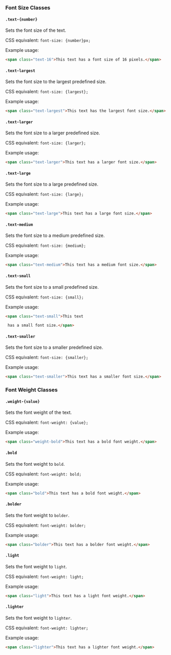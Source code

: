 
### Font Size Classes

#### `.text-{number}`

Sets the font size of the text.

CSS equivalent: `font-size: {number}px;`

Example usage:
```html
<span class="text-16">This text has a font size of 16 pixels.</span>
```

#### `.text-largest`

Sets the font size to the largest predefined size.

CSS equivalent: `font-size: {largest};`

Example usage:
```html
<span class="text-largest">This text has the largest font size.</span>
```

#### `.text-larger`

Sets the font size to a larger predefined size.

CSS equivalent: `font-size: {larger};`

Example usage:
```html
<span class="text-larger">This text has a larger font size.</span>
```

#### `.text-large`

Sets the font size to a large predefined size.

CSS equivalent: `font-size: {large};`

Example usage:
```html
<span class="text-large">This text has a large font size.</span>
```

#### `.text-medium`

Sets the font size to a medium predefined size.

CSS equivalent: `font-size: {medium};`

Example usage:
```html
<span class="text-medium">This text has a medium font size.</span>
```

#### `.text-small`

Sets the font size to a small predefined size.

CSS equivalent: `font-size: {small};`

Example usage:
```html
<span class="text-small">This text

 has a small font size.</span>
```

#### `.text-smaller`

Sets the font size to a smaller predefined size.

CSS equivalent: `font-size: {smaller};`

Example usage:
```html
<span class="text-smaller">This text has a smaller font size.</span>
```

### Font Weight Classes

#### `.weight-{value}`

Sets the font weight of the text.

CSS equivalent: `font-weight: {value};`

Example usage:
```html
<span class="weight-bold">This text has a bold font weight.</span>
```

#### `.bold`

Sets the font weight to `bold`.

CSS equivalent: `font-weight: bold;`

Example usage:
```html
<span class="bold">This text has a bold font weight.</span>
```

#### `.bolder`

Sets the font weight to `bolder`.

CSS equivalent: `font-weight: bolder;`

Example usage:
```html
<span class="bolder">This text has a bolder font weight.</span>
```

#### `.light`

Sets the font weight to `light`.

CSS equivalent: `font-weight: light;`

Example usage:
```html
<span class="light">This text has a light font weight.</span>
```

#### `.lighter`

Sets the font weight to `lighter`.

CSS equivalent: `font-weight: lighter;`

Example usage:
```html
<span class="lighter">This text has a lighter font weight.</span>
```
